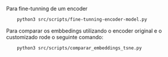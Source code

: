 Para fine-tunning de um encoder
```bash
    python3 src/scripts/fine-tunning-encoder-model.py
```
Para comparar os embbedings utilizando o encoder original e o customizado rode o seguinte comando:

```bash
    python3 src/scripts/comparar_embeddings_tsne.py
```
